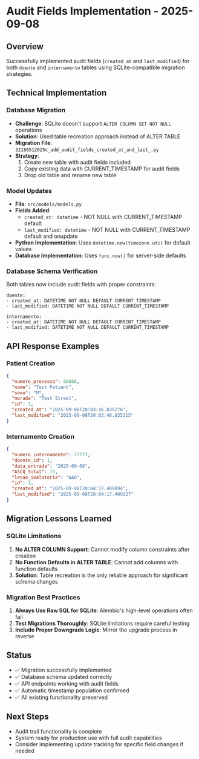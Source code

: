 # Audit Fields Implementation - 2025-09-08

## Overview
Successfully implemented audit fields (`created_at` and `last_modified`) for both `doente` and `internamento` tables using SQLite-compatible migration strategies.

## Technical Implementation

### Database Migration
- **Challenge**: SQLite doesn't support `ALTER COLUMN SET NOT NULL` operations
- **Solution**: Used table recreation approach instead of ALTER TABLE
- **Migration File**: `32186512025c_add_audit_fields_created_at_and_last_.py`
- **Strategy**: 
  1. Create new table with audit fields included
  2. Copy existing data with CURRENT_TIMESTAMP for audit fields
  3. Drop old table and rename new table

### Model Updates
- **File**: `src/models/models.py`
- **Fields Added**:
  - `created_at: datetime` - NOT NULL with CURRENT_TIMESTAMP default
  - `last_modified: datetime` - NOT NULL with CURRENT_TIMESTAMP default and onupdate
- **Python Implementation**: Uses `datetime.now(timezone.utc)` for default values
- **Database Implementation**: Uses `func.now()` for server-side defaults

### Database Schema Verification
Both tables now include audit fields with proper constraints:
```
doente: 
- created_at: DATETIME NOT NULL DEFAULT CURRENT_TIMESTAMP
- last_modified: DATETIME NOT NULL DEFAULT CURRENT_TIMESTAMP

internamento:
- created_at: DATETIME NOT NULL DEFAULT CURRENT_TIMESTAMP  
- last_modified: DATETIME NOT NULL DEFAULT CURRENT_TIMESTAMP
```

## API Response Examples

### Patient Creation
```json
{
  "numero_processo": 88888,
  "nome": "Test Patient", 
  "sexo": "M",
  "morada": "Test Street",
  "id": 1,
  "created_at": "2025-09-08T20:03:46.835276",
  "last_modified": "2025-09-08T20:03:46.835315"
}
```

### Internamento Creation
```json
{
  "numero_internamento": 77777,
  "doente_id": 1,
  "data_entrada": "2025-09-08",
  "ASCQ_total": 15,
  "lesao_inalatoria": "NAO",
  "id": 1,
  "created_at": "2025-09-08T20:04:17.409094",
  "last_modified": "2025-09-08T20:04:17.409127"
}
```

## Migration Lessons Learned

### SQLite Limitations
1. **No ALTER COLUMN Support**: Cannot modify column constraints after creation
2. **No Function Defaults in ALTER TABLE**: Cannot add columns with function defaults
3. **Solution**: Table recreation is the only reliable approach for significant schema changes

### Migration Best Practices
1. **Always Use Raw SQL for SQLite**: Alembic's high-level operations often fail
2. **Test Migrations Thoroughly**: SQLite limitations require careful testing
3. **Include Proper Downgrade Logic**: Mirror the upgrade process in reverse

## Status
- ✅ Migration successfully implemented
- ✅ Database schema updated correctly
- ✅ API endpoints working with audit fields
- ✅ Automatic timestamp population confirmed
- ✅ All existing functionality preserved

## Next Steps
- Audit trail functionality is complete
- System ready for production use with full audit capabilities
- Consider implementing update tracking for specific field changes if needed
